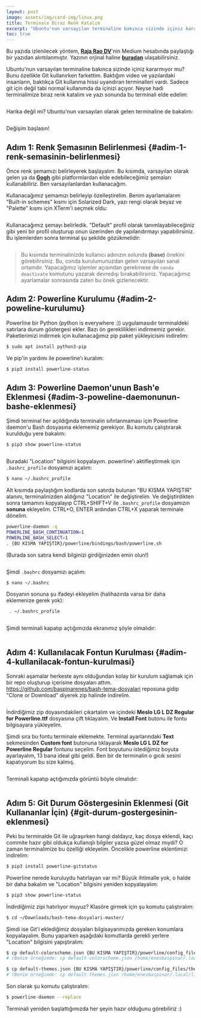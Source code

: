 ```yaml
---
layout: post
image: assets/img/card-img/linux.png
title: Terminale Biraz Renk Katalım
excerpt: "Ubuntu'nun varsayılan terminaline bakınca sizinde içiniz kararmıyor mu? Bu yazıda, terminalimize biraz renk katacağız."
toc: true
---
```


<div class="copyright-alert">
Bu yazıda izlenilecek yöntem, <a href="https://twitter.com/rajaraodv"><b>Raja Rao DV</b></a>'nin Medium hesabında paylaştığı bir yazıdan alıntılanmıştır. Yazının orjinal haline <a href="https://medium.com/free-code-camp/jazz-up-your-bash-terminal-a-step-by-step-guide-with-pictures-80267554cb22" style="text-decoration: underline;"><b>buradan</b></a> ulaşabilirsiniz.
</div>

Ubuntu'nun varsayılan terminaline bakınca sizinde içiniz kararmıyor mu? Bunu özellikle Git kullanırken farkettim. Baktığım video ve yazılardaki insanların, baktıkça Git kullanma hissi uyandıran terminalleri vardı. Sadece git için değil tabi normal kullanımda da içinizi açıyor. Neyse hadi terminalimize biraz renk katalım ve yazı sonunda bu terminali elde edelim:

<img src="{{ site.baseurl }}/assets/img/posts/linux-posts/terminale-renk-katalim/001.png" alt="" style="display: block; margin: 0 auto;"/>

Harika değil mi? Ubuntu'nun varsayılan olarak gelen terminaline de bakalım:

<img src="{{ site.baseurl }}/assets/img/posts/linux-posts/terminale-renk-katalim/002.png" alt="" style="display: block; margin: 0 auto;"/>

Değişim başlasın!

## Adım 1: Renk Şemasının Belirlenmesi  {#adim-1-renk-semasinin-belirlenmesi}

Önce renk şemamızı belirleyerek başlayalım. Bu kısımda, varsayılan olarak gelen ya da **[Gogh](https://mayccoll.github.io/Gogh/)** gibi platformlardan elde edebileceğimiz şemaları kullanabiliriz. Ben varsayılanlardan kullanacağım.

Kullanacağımız şemamızı belirleyip özelleştirelim. Benim ayarlamalarım "Built-in schemes" kısmı için Solarized Dark, yazı rengi olarak beyaz ve "Palette" kısmı için XTerm'i seçmek oldu:

<img src="{{ site.baseurl }}/assets/img/posts/linux-posts/terminale-renk-katalim/004.png" alt="" style="display: block; margin: 0 auto;"/>

Kullanacağımız şemayı belirledik. "Default" profil olarak tanımlayabileceğiniz gibi yeni bir profil oluşturup onun üzerinden de yapılandırmayı yapabilirsiniz. Bu işlemlerden sonra terminal şu şekilde gözükmelidir:

<img src="{{ site.baseurl }}/assets/img/posts/linux-posts/terminale-renk-katalim/005.png" alt="" style="display: block; margin: 0 auto;"/>

> Bu kısımda terminalinizde kullanıcı adınızın solunda **(base)** önekini görebilirsiniz. Bu, conda kurulumunuzdan gelen varsayılan sanal ortamdır. Yapacağımız işlemler açısından gerekmese de `conda deactivate` komutunu yazarak devredışı bırakabilirsiniz. Yapacağımız ayarlamalar sonrasında zaten bu önek gizlenecektir.

## Adım 2: Powerline Kurulumu {#adim-2-poweline-kurulumu}

Powerline bir Python (python is everywhere :)) uygulamasıdır terminaldeki satırlara durum  göstergesi ekler. Bazı ön gereklilikleri indirmemiz gerekir. Paketlerimizi indirmek için kullanacağımız pip paket yükleyicisini indirelim:

```bash
$ sudo apt install python3-pip
```

Ve pip'in yardımı ile powerline'ı kuralım:

```bash
$ pip3 install powerline-status
```

## Adım 3: Powerline Daemon'unun Bash'e Eklenmesi {#adim-3-poweline-daemonunun-bashe-eklenmesi}

Şimdi terminal her açıldığında terminalin sıfırlanmaması için Powerline daemon'u Bash dosyasına eklememiz gerekiyor. Bu komutu çalıştırarak kurulduğu yere bakalım:

```bash
$ pip3 show powerline-status
```

<img src="{{ site.baseurl }}/assets/img/posts/linux-posts/terminale-renk-katalim/006.png" alt="" style="display: block; margin: 0 auto;"/>

Buradaki "Location" bilgisini kopyalayım. powerline'ı aktifleştirmek için `.bashrc_profile` dosyamızı açalım:

```bash
$ nano ~/.bashrc_profile
```

Alt kısımda paylaştığım kodlarda son satırda bulunan "BU KISMA YAPIŞTIR" alanını, terminalinizden aldığınız "Location" ile değiştirelim. Ve değiştirdikten sonra tamamını kopyalayıp CTRL+SHIFT+V ile `.bashrc_profile` dosyamızın **sonuna** ekleyelim. CTRL+O, ENTER ardından CTRL+X yaparak terminale dönelim.

```bash
powerline-daemon -q
POWERLINE_BASH_CONTINUATION=1
POWERLINE_BASH_SELECT=1
. {BU KISMA YAPIŞTIR}/powerline/bindings/bash/powerline.sh
```

(Burada son satıra kendi bilginizi girdiğinizden emin olun!)

<img src="{{ site.baseurl }}/assets/img/posts/linux-posts/terminale-renk-katalim/007.png" alt="" style="display: block; margin: 0 auto;"/>

Şimdi `.bashrc` dosyamızı açalım:

```bash
$ nano ~/.bashrc
```

Dosyanın sonuna şu ifadeyi ekleyelim (halihazırda varsa bir daha eklemenize gerek yok):

```bash
 . ~/.bashrc_profile
```

<img src="{{ site.baseurl }}/assets/img/posts/linux-posts/terminale-renk-katalim/008.png" alt="" style="display: block; margin: 0 auto;"/>

Şimdi terminali kapatıp açtığımızda ekranımız şöyle olmalıdır:

<img src="{{ site.baseurl }}/assets/img/posts/linux-posts/terminale-renk-katalim/009.png" alt="" style="display: block; margin: 0 auto;"/>

## Adım 4: Kullanılacak Fontun Kurulması {#adim-4-kullanilacak-fontun-kurulmasi}

Sonraki aşamalar herkeste aynı olduğundan kolay bir kurulum sağlamak için bir repo oluşturup içerisine dosyaları attım. <a href="https://github.com/baspinarenes/bash-tema-dosyalari">https://github.com/baspinarenes/bash-tema-dosyalari</a> reposuna gidip "Clone or Download" diyerek zip halinde indirelim.

<img src="{{ site.baseurl }}/assets/img/posts/linux-posts/terminale-renk-katalim/010.png" alt="" style="display: block; margin: 0 auto;"/>

İndirdiğimiz zip doyasındakileri çıkartalım ve içindeki **Meslo LG L DZ Regular for Powerline.ttf** dosyasına çift tıklayalım. Ve **Install Font** butonu ile fontu bilgisayara yükleyelim.

Şimdi sıra bu fontu terminale eklemekte. Terminal ayarlarındaki **Text** sekmesinden **Custom font** butonuna tıklayarak **Meslo LG L DZ for Powerline Regular** fontunu seçelim. Font boyutunu istediğimiz boyuta ayarlayalım, 13 bana ideal gibi geldi. Ben bir de terminalin o gıcık sesini kapatıyorum bu size kalmış.

<img src="{{ site.baseurl }}/assets/img/posts/linux-posts/terminale-renk-katalim/011.png" alt="" style="display: block; margin: 0 auto;"/>

Terminali kapatıp açtığımızda görüntü böyle olmalıdır:

<img src="{{ site.baseurl }}/assets/img/posts/linux-posts/terminale-renk-katalim/012.png" alt="" style="display: block; margin: 0 auto;"/>

## Adım 5: Git Durum Göstergesinin Eklenmesi (Git Kullananlar İçin) {#git-durum-gostergesinin-eklenmesi}

Peki bu terminalde Git ile uğraşırken hangi daldayız, kaç dosya eklendi, kaçı commite hazır gibi oldukça kullanışlı bilgiler yazsa güzel olmaz mıydı? O zaman terminalimize bu özelliği ekleyelim. Öncelikle powerline eklentimizi indirelim:

```bash
$ pip3 install powerline-gitstatus
```

Powerline nerede kuruluydu hatırlayan var mı? Büyük ihtimalle yok, o halde bir daha bakalım ve "Location" bilgisini yeniden kopyalayalım:

```bash
$ pip3 show powerline-status
```

İndirdiğimiz zipi hatırlıyor muyuz? Klasöre girmek için şu komutu çalıştıralım:

```bash
$ cd ~/Downloads/bash-tema-dosyalari-master/
```

Şimdi ise Git'i eklediğimiz dosyaları bilgisayarımızda gereken konumlara kopyalayalım. Bunu yaparken aşağıdaki komutlarda gerekli yerlere "Location" bilgisini yapıştıralım:

```bash
$ cp default-colorscheme.json {BU KISMA YAPIŞTIR}/powerline/config_files/colorschemes/shell/default.json
# (Benim örneğimde: cp default-colorscheme.json /home/enesbaspinar/.local/lib/python3.8/site-packages/powerline/config_files/colorschemes/shell/default.json)

$ cp default-themes.json {BU KISMA YAPIŞTIR}/powerline/config_files/themes/shell/default.json
# (Benim örneğimde: cp default-themes.json /home/enesbaspinar/.local/lib/python3.8/site-packages/powerline/config_files/themes/shell/default.json)
```

Son olarak şu komutu çalıştıralım:

```bash
$ powerline-daemon --replace
```

Terminali yeniden başlattığımızda her şeyin hazır olduğunu görebiliriz :)

<img src="{{ site.baseurl }}/assets/img/posts/linux-posts/terminale-renk-katalim/013.png" alt="" style="display: block; margin: 0 auto;"/>
